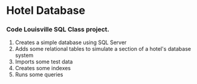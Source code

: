 # Hotel Database
### Code Louisville SQL Class project.

1. Creates a simple database using SQL Server
2. Adds some relational tables to simulate a section of a hotel's database system
3. Imports some test data
4. Creates some indexes
5. Runs some queries
